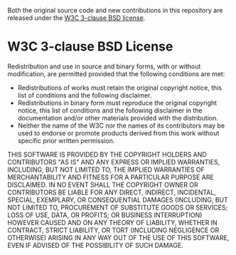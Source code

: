 Both the original source code and new contributions in this repository are released under the [W3C 3-clause BSD license](https://github.com/w3c/web-platform-tests/blob/master/LICENSE.md#w3c-3-clause-bsd-license).

# W3C 3-clause BSD License

Redistribution and use in source and binary forms, with or without modification, are permitted provided that the following conditions are met:

- Redistributions of works must retain the original copyright notice, this list of conditions and the following disclaimer.
- Redistributions in binary form must reproduce the original copyright notice, this list of conditions and the following disclaimer in the documentation and/or other materials provided with the distribution.
- Neither the name of the W3C nor the names of its contributors may be used to endorse or promote products derived from this work without specific prior written permission.

THIS SOFTWARE IS PROVIDED BY THE COPYRIGHT HOLDERS AND CONTRIBUTORS "AS IS" AND ANY EXPRESS OR IMPLIED WARRANTIES, INCLUDING, BUT NOT LIMITED TO, THE IMPLIED WARRANTIES OF MERCHANTABILITY AND FITNESS FOR A PARTICULAR PURPOSE ARE DISCLAIMED. IN NO EVENT SHALL THE COPYRIGHT OWNER OR CONTRIBUTORS BE LIABLE FOR ANY DIRECT, INDIRECT, INCIDENTAL, SPECIAL, EXEMPLARY, OR CONSEQUENTIAL DAMAGES (INCLUDING, BUT NOT LIMITED TO, PROCUREMENT OF SUBSTITUTE GOODS OR SERVICES; LOSS OF USE, DATA, OR PROFITS; OR BUSINESS INTERRUPTION) HOWEVER CAUSED AND ON ANY THEORY OF LIABILITY, WHETHER IN CONTRACT, STRICT LIABILITY, OR TORT (INCLUDING NEGLIGENCE OR OTHERWISE) ARISING IN ANY WAY OUT OF THE USE OF THIS SOFTWARE, EVEN IF ADVISED OF THE POSSIBILITY OF SUCH DAMAGE.
